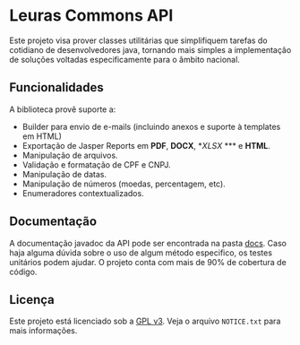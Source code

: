 # Leuras Commons API
Este projeto visa prover classes utilitárias que simplifiquem tarefas do cotidiano de desenvolvedores java, tornando mais simples a implementação de soluções voltadas especificamente para o âmbito nacional.

## Funcionalidades
A biblioteca provê suporte a:

- Builder para envio de e-mails (incluindo anexos e suporte à templates em HTML)
- Exportação de Jasper Reports em **PDF**, **DOCX**, **XLSX* *** e **HTML**.
- Manipulação de arquivos.
- Validação e formatação de CPF e CNPJ.
- Manipulação de datas.
- Manipulação de números (moedas, percentagem, etc).
- Enumeradores contextualizados.


## Documentação
A documentação javadoc da API pode ser encontrada na pasta [docs](docs/). Caso haja alguma dúvida sobre o uso de algum método especifico, os testes unitários podem ajudar. O projeto conta com mais de 90% de cobertura de código.

## Licença
Este projeto está licenciado sob a [GPL v3](https://www.gnu.org/licenses/gpl-3.0.pt-br.html). Veja o arquivo `NOTICE.txt` para mais informações.